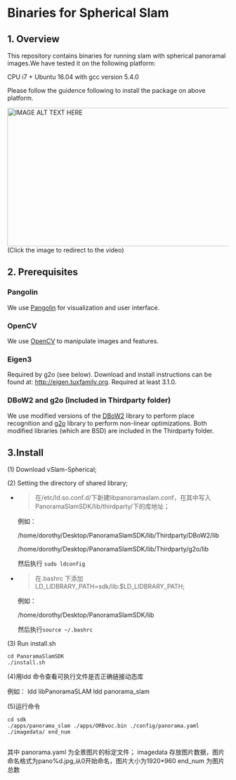 # Binaries for Spherical Slam 

##  1. Overview
This repository contains binaries for running slam with spherical panoramal images.We have tested it on the following platform:

CPU i7 + Ubuntu 16.04 with gcc version 5.4.0

Please follow the guidence following to install the package on above platform.


<a href="https://v.youku.com/v_show/id_XMzgxMDgwNjg1Mg==.html?spm=a2h0j.11185381.listitem_page1.5!2~A
" target="_blank"><img src="https://raw.githubusercontent.com/wiki/4Dager/vSlam-Perspective/7.png" 
alt="IMAGE ALT TEXT HERE" width="560" height="315" border="0" /></a>  
(Click the image to redirect to the video)

##  2. Prerequisites

### Pangolin
We use [Pangolin](https://github.com/stevenlovegrove/Pangolin) for visualization and user interface.

### OpenCV
We use [OpenCV](https://opencv.org/) to manipulate images and features.

### Eigen3
Required by g2o (see below). Download and install instructions can be found at: http://eigen.tuxfamily.org. Required at least 3.1.0.

### DBoW2 and g2o (Included in Thirdparty folder)
We use modified versions of the [DBoW2](https://github.com/dorian3d/DBoW2) library to perform place recognition and [g2o](https://github.com/RainerKuemmerle/g2o) library to perform non-linear optimizations. Both modified libraries (which are BSD) are included in the Thirdparty folder.

## 3.Install
(1) Download vSlam-Spherical;

(2) Setting the directory of shared library;

- >  在/etc/ld.so.conf.d/下新建libpanoramaslam.conf，在其中写入PanoramaSlamSDK/lib/thirdparty/下的库地址；

    例如：
    
    /home/dorothy/Desktop/PanoramaSlamSDK/lib/Thirdparty/DBoW2/lib
          
    /home/dorothy/Desktop/PanoramaSlamSDK/lib/Thirdparty/g2o/lib
        
    然后执行  ``` sudo ldconfig ```
    
    
- > 在.bashrc 下添加 LD_LIDBRARY_PATH=sdk/lib:$LD_LIDBRARY_PATH;

    例如：
    
    /home/dorothy/Desktop/PanoramaSlamSDK/lib
    
    然后执行``` source ~/.bashrc ```

(3) Run install.sh
    
```
cd PanoramaSlamSDK
./install.sh
```

(4)用ldd 命令查看可执行文件是否正确链接动态库

例如：
       ldd libPanoramaSLAM
       ldd panorama_slam

(5)运行命令

```
cd sdk
./apps/panorama_slam ./apps/ORBvoc.bin ./config/panorama.yaml ./imagedata/ end_num
  
```

其中 panorama.yaml 为全景图片的标定文件；
    imagedata 存放图片数据，图片命名格式为pano%d.jpg,从0开始命名，图片大小为1920*960
    end_num 为图片总数

